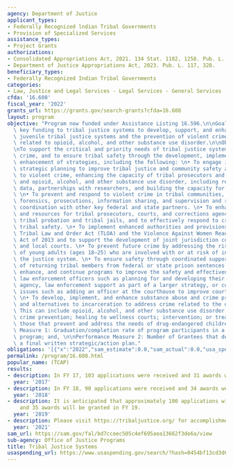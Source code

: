 ```yaml
---
agency: Department of Justice
applicant_types:
- Federally Recognized lndian Tribal Governments
- Provision of Specialized Services
assistance_types:
- Project Grants
authorizations:
- Consolidated Appropriations Act, 2021. 134 Stat. 1182, 1258. Pub. L. 116, 260.
- Department of Justice Appropriations Act, 2023. Pub. L. 117, 328.
beneficiary_types:
- Federally Recognized Indian Tribal Governments
categories:
- Law, Justice and Legal Services - Legal Services - General Services
cfda: '16.608'
fiscal_year: '2022'
grants_url: https://grants.gov/search-grants?cfda=16.608
layout: program
objective: "Program now funded under Assistance Listing 16.596.\n\nGoals: \nTo provide\
  \ key funding to tribal justice systems to develop, support, and enhance adult and\
  \ juvenile tribal justice systems and the prevention of violent crime and crime\
  \ related to opioid, alcohol, and other substance use disorder.\n\nObjectives:\n\
  \nTo support the critical and priority needs of tribal justice systems, to prevent\
  \ crime, and to ensure tribal safety through the development, implementation, and\
  \ enhancement of strategies, including the following: \n• To engage in targeted\
  \ strategic planning to improve tribal justice and community safety as it relates\
  \ to violent crime, enhancing the capacity of tribal prosecutors and tribal courts\
  \ and opioid, alcohol, and other substance use disorder, including review of key\
  \ data, partnerships with researchers, and building the capacity for crime analysis.\
  \ \n• To prevent and respond to violent crime in tribal communities, including investigations,\
  \ forensics, prosecutions, information sharing, and supervision and re-entry in\
  \ coordination with other key federal and state partners. \n• To enhance the tools\
  \ and resources for tribal prosecutors, courts, and corrections agencies, including\
  \ tribal probation and tribal jails, and to effectively respond to crime and related\
  \ tribal safety. \n• To implement enhanced authorities and provisions under the\
  \ Tribal Law and Order Act (TLOA) and the Violence Against Women Reauthorization\
  \ Act of 2013 and to support the development of joint jurisdiction courts with state\
  \ and local courts. \n• To prevent future crime by addressing the risks and needs\
  \ of young adults (ages 18–25) who are involved with or at risk of involvement with\
  \ the justice system. \n• To ensure safety through coordinated support for the re-entry\
  \ of returning tribal members from federal or state prison sentences. \n• To develop,\
  \ enhance, and continue programs to improve the safety and effectiveness of tribal\
  \ law enforcement officers such as planning for and developing their own law enforcement\
  \ agency, law enforcement support as part of a larger strategy, or court security\
  \ issues such as adding an officer at the courthouse to improve court security.\
  \ \n• To develop, implement, and enhance substance abuse and crime prevention, interventions,\
  \ and alternatives to incarceration to address crime related to the opioid epidemic.\
  \ This can include opioid, alcohol, and other substance use disorder and related\
  \ crime prevention; healing to wellness courts; intervention; or treatment, including\
  \ those that prevent and address the needs of drug-endangered children.\n\nPerformance\
  \ Measure 1: Graduation/completion rate of program participants in a Drug Court/Healing-To-Wellness/Treatment\
  \ program; and, \n\nPerformance Measure 2: Number of Grantees that developed a completed\
  \ a final written strategic/action plan."
obligations: '[{"x":"2022","sam_estimate":0.0,"sam_actual":0.0,"usa_spending_actual":29469431.13},{"x":"2023","sam_estimate":20600000.0,"sam_actual":20600000.0,"usa_spending_actual":-1098864.32},{"x":"2024","sam_estimate":0.0,"sam_actual":0.0,"usa_spending_actual":0.0}]'
permalink: /program/16.608.html
popular_name: (TCAP)
results:
- description: In FY 17, 103 applications were received and 31 awards were granted.
  year: '2017'
- description: In FY 18, 90 applications were received and 34 awards were granted.
  year: '2018'
- description: It is anticipated that approximately 100 applications will be received
    and 35 awards will be granted in FY 19.
  year: '2019'
- description: Please visit https://tribaljustice.org/ for accomplishments.
  year: '2021'
sam_url: https://sam.gov/fal/bd7cceec505c4ef695aea13662f3de6a/view
sub-agency: Office of Justice Programs
title: Tribal Justice Systems
usaspending_url: https://www.usaspending.gov/search/?hash=0454bf13cd3d6d84c7dd9d6a4dfb1b8a
---
```


